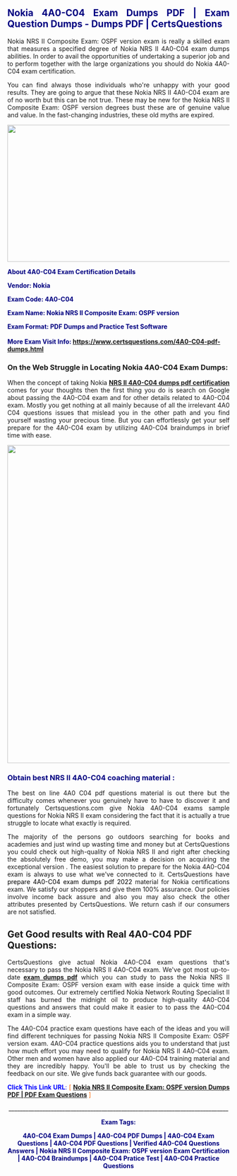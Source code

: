 <h2 style="text-align: justify;"><span style="color: #000080;">Nokia 4A0-C04 Exam Dumps PDF | Exam Question Dumps - Dumps PDF | CertsQuestions</span></h2>
<p style="text-align: justify;">Nokia NRS II Composite Exam: OSPF version exam is really a skilled exam that measures a specified degree of Nokia NRS II 4A0-C04 exam dumps abilities. In order to avail the opportunities of undertaking a superior job and to perform together with the large organizations you should do Nokia 4A0-C04 exam certification.</p>
<p style="text-align: justify;">You can find always those individuals who're unhappy with your good results. They are going to argue that these Nokia NRS II 4A0-C04 exam are of no worth but this can be not true. These may be new for the Nokia NRS II Composite Exam: OSPF version degrees bust these are of genuine value and value. In the fast-changing industries, these old myths are expired.</p>
<p><img style="display: block; margin-left: auto; margin-right: auto;" src="https://i.imgur.com/eaP4ae9.png" width="840" height="310" /></p>
<p><span style="color: #000080;"><strong>About 4A0-C04 Exam Certification Details</strong></span></p>
<p><span style="color: #000080;"><strong>Vendor: Nokia<br /></strong></span></p>
<p><span style="color: #000080;"><strong>Exam Code: 4A0-C04</strong></span></p>
<p><span style="color: #000080;"><strong>Exam Name: Nokia NRS II Composite Exam: OSPF version</strong></span></p>
<p><span style="color: #000080;"><strong>Exam Format: PDF Dumps and Practice Test Software<br /><br />More Exam Visit Info: <span style="color: #ff6600;"><a href="https://www.certsquestions.com/4A0-C04-pdf-dumps.html">https://www.certsquestions.com/4A0-C04-pdf-dumps.html</a></span></strong></span></p>
<h3>On the Web Struggle in Locating Nokia 4A0-C04 Exam Dumps:</h3>
<p style="text-align: justify;">When the concept of taking Nokia <a href="https://www.certsquestions.com/4A0-C04-pdf-dumps.html"><strong>NRS II 4A0-C04 dumps pdf certification</strong></a> comes for your thoughts then the first thing you do is search on Google about passing the 4A0-C04 exam and for other details related to 4A0-C04 exam. Mostly you get nothing at all mainly because of all the irrelevant 4A0 C04 questions issues that mislead you in the other path and you find yourself wasting your precious time. But you can effortlessly get your self prepare for the 4A0-C04 exam by utilizing 4A0-C04 braindumps in brief time with ease.</p>
<p><a href="https://www.certsquestions.com/4A0-C04-pdf-dumps.html"><img style="display: block; margin-left: auto; margin-right: auto;" src="https://i.imgur.com/pxhoKQ2.png" width="720" /></a></p>
<h3><span style="color: #000080;">Obtain best NRS II 4A0-C04 coaching material :</span></h3>
<p style="text-align: justify;">The best on line 4A0 C04 pdf questions material is out there but the difficulty comes whenever you genuinely have to have to discover it and fortunately Certsquestions.com give Nokia 4A0-C04 exams sample questions for Nokia NRS II exam considering the fact that it is actually a true struggle to locate what exactly is required.</p>
<p style="text-align: justify;">The majority of the persons go outdoors searching for books and academies and just wind up wasting time and money but at CertsQuestions you could check out high-quality of Nokia NRS II and right after checking the absolutely free demo, you may make a decision on acquiring the exceptional version . The easiest solution to prepare for the Nokia 4A0-C04 exam is always to use what we've connected to it. CertsQuestions have <span style="color: #000000;">prepare 4A0-C04 exam dumps pdf 2022</span> material for Nokia certifications exam. We satisfy our shoppers and give them 100% assurance. Our policies involve income back assure and also you may also check the other attributes presented by CertsQuestions. We return cash if our consumers are not satisfied.</p>
<h2>Get Good results with Real 4A0-C04 PDF Questions:</h2>
<p style="text-align: justify;">CertsQuestions give actual Nokia 4A0-C04 exam questions that's necessary to pass the Nokia NRS II 4A0-C04 exam. We've got most up-to-date<strong>&nbsp;<a href="https://www.certsquestions.com/">exam dumps pdf</a></strong>&nbsp;which you can study to pass the Nokia NRS II Composite Exam: OSPF version exam with ease inside a quick time with good outcomes. Our extremely certified Nokia Network Routing Specialist II staff has burned the midnight oil to produce high-quality 4A0-C04 questions and answers that could make it easier to to pass the 4A0-C04 exam in a simple way.</p>
<p style="text-align: justify;">The 4A0-C04 practice exam questions have each of the ideas and you will find different techniques for passing Nokia NRS II Composite Exam: OSPF version exam. 4A0-C04 practice questions aids you to understand that just how much effort you may need to qualify for Nokia NRS II 4A0-C04 exam. Other men and women have also applied our 4A0-C04 training material and they are incredibly happy. You'll be able to trust us by checking the feedback on our site. We give funds back guarantee with our goods.</p>
<p style="text-align: justify;"><span style="color: #0000ff;"><strong>Click This Link URL</strong>:</span> <span style="color: #ff6600;">[ <strong><a href="https://www.certsquestions.com/nokia-network-routing-specialist-ii-certification.html">Nokia NRS II Composite Exam: OSPF version Dumps PDF | PDF Exam Questions</a></strong> ]</span></p>
<p style="text-align: center;">______________________________________________________________________________</p>
<p style="text-align: center;"><span style="color: #000080;"><strong>Exam Tags:</strong></span></p>
<p style="text-align: center;"><span style="color: #000080;"><strong>4A0-C04 Exam Dumps | 4A0-C04 PDF Dumps | 4A0-C04 Exam Questions | 4A0-C04 PDF Questions | Verified 4A0-C04 Questions Answers | Nokia NRS II Composite Exam: OSPF version Exam Certification | 4A0-C04 Braindumps | 4A0-C04 Pratice Test | 4A0-C04 Practice Questions</strong></span></p>
